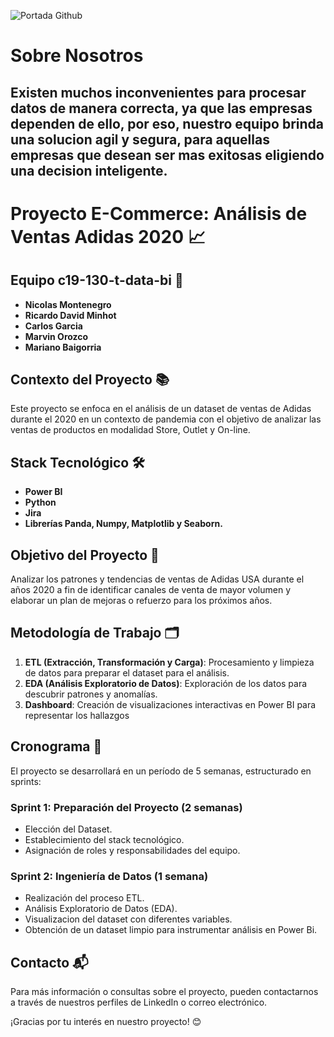 ![Portada Github](https://github.com/user-attachments/assets/23ea9cda-b036-41c9-8fea-384fd33d0a6b)

# Sobre Nosotros
## Existen muchos inconvenientes para procesar datos de manera correcta, ya que las empresas dependen de ello, por eso, nuestro equipo brinda una solucion agil y segura, para aquellas empresas que desean ser mas exitosas eligiendo una decision inteligente.

# Proyecto E-Commerce: Análisis de Ventas Adidas 2020  📈

## Equipo c19-130-t-data-bi 👥
- **Nicolas Montenegro**
- **Ricardo David Minhot**
- **Carlos Garcia**
- **Marvin Orozco**
- **Mariano Baigorria**

## Contexto del Proyecto 📚
Este proyecto se enfoca en el análisis de un dataset de ventas de Adidas durante el 2020 en un contexto de pandemia con el objetivo de analizar las ventas de productos en modalidad Store, Outlet y On-line.

## Stack Tecnológico 🛠️
- **Power BI**
- **Python**
- **Jira** 
- **Librerías Panda, Numpy, Matplotlib y Seaborn.**

## Objetivo del Proyecto 🎯
Analizar los patrones y tendencias de ventas de Adidas USA durante el años 2020 a fin de identificar canales de venta de mayor volumen y elaborar un plan de mejoras o refuerzo para los próximos años.

## Metodología de Trabajo 🗂️
1. **ETL (Extracción, Transformación y Carga)**: Procesamiento y limpieza de datos para preparar el dataset para el análisis.
2. **EDA (Análisis Exploratorio de Datos)**: Exploración de los datos para descubrir patrones y anomalías.
3. **Dashboard**: Creación de visualizaciones interactivas en Power BI para representar los hallazgos

## Cronograma 📅
El proyecto se desarrollará en un período de 5 semanas, estructurado en sprints:

### Sprint 1: Preparación del Proyecto (2 semanas)
- Elección del Dataset.
- Establecimiento del stack tecnológico.
- Asignación de roles y responsabilidades del equipo.

### Sprint 2: Ingeniería de Datos (1 semana)
- Realización del proceso ETL.
- Análisis Exploratorio de Datos (EDA).
- Visualizacion del dataset con diferentes variables.
- Obtención de un dataset limpio para instrumentar análisis en Power Bi.

## Contacto 📬
Para más información o consultas sobre el proyecto, pueden contactarnos a través de nuestros perfiles de LinkedIn o correo electrónico.

¡Gracias por tu interés en nuestro proyecto! 😊
